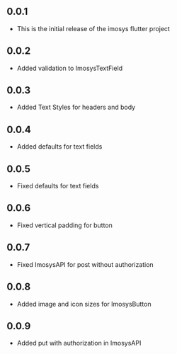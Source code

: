 ## 0.0.1

* This is the initial release of the imosys flutter project

## 0.0.2

* Added validation to ImosysTextField

## 0.0.3

* Added Text Styles for headers and body

## 0.0.4

* Added defaults for text fields

## 0.0.5

* Fixed defaults for text fields

## 0.0.6

* Fixed vertical padding for button

## 0.0.7

* Fixed ImosysAPI for post without authorization

## 0.0.8

* Added image and icon sizes for ImosysButton

## 0.0.9

* Added put with authorization in ImosysAPI
